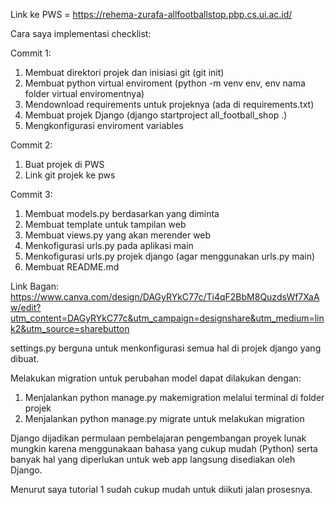 Link ke PWS = https://rehema-zurafa-allfootballstop.pbp.cs.ui.ac.id/

Cara saya implementasi checklist:

Commit 1:
1. Membuat direktori projek dan inisiasi git (git init)
2. Membuat python virtual enviroment (python -m venv env, env nama folder virtual enviromentnya)
3. Mendownload requirements untuk projeknya (ada di requirements.txt)
4. Membuat projek Django (django startproject all_football_shop .)
5. Mengkonfigurasi enviroment variables

Commit 2:
1. Buat projek di PWS
2. Link git projek ke pws

Commit 3:
1. Membuat models.py berdasarkan yang diminta
2. Membuat template untuk tampilan web
3. Membuat views.py yang akan merender web
4. Menkofigurasi urls.py pada aplikasi main
5. Menkofigurasi urls.py projek django (agar menggunakan urls.py main)
6. Membuat README.md

Link Bagan: https://www.canva.com/design/DAGyRYkC77c/Ti4qF2BbM8QuzdsWf7XaAw/edit?utm_content=DAGyRYkC77c&utm_campaign=designshare&utm_medium=link2&utm_source=sharebutton

settings.py berguna untuk menkonfigurasi semua hal di projek django yang dibuat.

Melakukan migration untuk perubahan model dapat dilakukan dengan:
1. Menjalankan python manage.py makemigration melalui terminal di folder projek 
2. Menjalankan python manage.py migrate untuk melakukan migration

Django dijadikan permulaan pembelajaran pengembangan proyek lunak mungkin karena menggunakaan bahasa yang cukup mudah (Python) serta banyak hal yang diperlukan untuk web app langsung disediakan oleh Django.

Menurut saya tutorial 1 sudah cukup mudah untuk diikuti jalan prosesnya.


